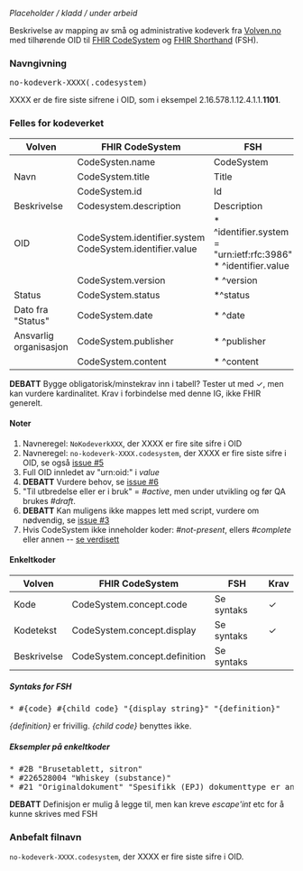 
*Placeholder / kladd / under arbeid*

Beskrivelse av mapping av små og administrative kodeverk fra [Volven.no](https://volven.no) med tilhørende OID til [FHIR CodeSystem](https://www.hl7.org/fhir/codesystem.html) og [FHIR Shorthand](http://hl7.org/fhir/uv/shorthand/) (FSH). 

### Navngivning

<pre>no-kodeverk-XXXX(.codesystem)</pre>

XXXX er de fire siste sifrene i OID, som i eksempel 2.16.578.1.12.4.1.1.**1101**.

### Felles for kodeverket

| Volven | FHIR CodeSystem | FSH | Note | Krav |
| ------ | --------------- | ----|------|------|
| | CodeSysten.name | CodeSystem | 1 | ✓ |
| Navn | CodeSystem.title | Title | | ✓ |
| | CodeSystem.id | Id | 2 | ✓ |
| Beskrivelse | Codesystem.description | Description | | |
| OID | CodeSystem.identifier.system<br/>CodeSystem.identifier.value | * ^identifier.system = "urn:ietf:rfc:3986"<br/>* ^identifier.value | 3 | ✓ |
| | CodeSystem.version | * ^version | 4 | ? |
| Status | CodeSystem.status | *^status | 5 | ✓ |
| Dato fra "Status" | CodeSystem.date | * ^date | 6 | ? |
| Ansvarlig organisasjon | CodeSystem.publisher | * ^publisher | | |
| | CodeSystem.content | * ^content | 7 | ✓ |

**DEBATT** Bygge obligatorisk/minstekrav inn i tabell? Tester ut med  ✓, men kan vurdere kardinalitet. Krav i forbindelse med denne IG, ikke FHIR generelt. 

#### Noter

1. Navneregel: `NoKodeverkXXX`, der XXXX er fire site sifre i OID
2. Navneregel: `no-kodeverk-XXXX.codesystem`, der XXXX er fire siste sifre i OID, se også [issue #5](https://github.com/HL7Norway/kodeverk/issues/5)
3. Full OID innledet av "urn:oid:" i *value*
4. **DEBATT** Vurdere behov, se [issue #6](https://github.com/HL7Norway/kodeverk/issues/6)
5. "Til utbredelse eller er i bruk" = *#active*, men under utvikling og før QA brukes *#draft*. 
6. **DEBATT** Kan muligens ikke mappes lett med script, vurdere om nødvendig, se [issue #3](https://github.com/HL7Norway/kodeverk/issues/3)
7. Hvis CodeSystem ikke inneholder koder: *#not-present*, ellers *#complete* eller annen -- [se verdisett](https://www.hl7.org/fhir/valueset-codesystem-content-mode.html)


#### Enkeltkoder

| Volven        | FHIR CodeSystem | FSH | Krav |
| ------------- | ------------- | ---------|---|
| Kode | CodeSystem.concept.code | Se syntaks | ✓ |
| Kodetekst | CodeSystem.concept.display | Se syntaks | ✓ |
| Beskrivelse | CodeSystem.concept.definition | Se syntaks |

##### Syntaks for FSH

<pre>* #{code} #{child code} "{display string}" "{definition}"</pre>

*{definition}* er frivillig. *{child code}* benyttes ikke. 

##### Eksempler på enkeltkoder

<pre>
* #2B "Brusetablett, sitron"
* #226528004 "Whiskey (substance)"
* #21 "Originaldokument" "Spesifikk (EPJ) dokumenttype er angitt. Alle dokumenter av denne type skal automatisk inkluderes som "Originaldokument""
</pre>

**DEBATT** Definisjon er mulig å legge til, men kan kreve *escape'int* etc for å kunne skrives med FSH

### Anbefalt filnavn

`no-kodeverk-XXXX.codesystem`, der XXXX er fire siste sifre i OID.
